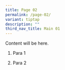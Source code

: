 ```yaml
---
title: Page 02
permalink: /page-02/
variant: tiptap
description: ""
third_nav_title: Main 01
---
```

<p>Content will be here.</p>
<ol data-tight="true" class="tight">
<li>
<p>Para 1</p>
</li>
<li>
<p>Para 2</p>
</li>
</ol>
<p></p>